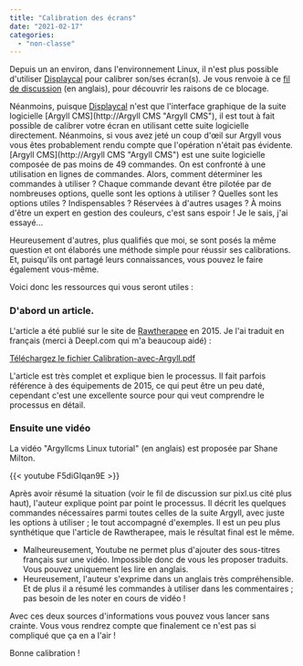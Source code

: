 ```yaml
---
title: "Calibration des écrans"
date: "2021-02-17"
categories: 
  - "non-classe"
---
```


Depuis un an environ, dans l'environnement Linux, il n'est plus possible d'utiliser [Displaycal](https://displaycal.net/ "Diplaycal") pour calibrer son/ses écran(s). Je vous renvoie à ce [fil de discussion](https://discuss.pixls.us/t/rip-displaycal/21775 "RIP Displaycal ?") (en anglais), pour découvrir les raisons de ce blocage.

Néanmoins, puisque [Displaycal](https://displaycal.net/ "Displaycal") n'est que l'interface graphique de la suite logicielle [Argyll CMS](http://Argyll CMS "Argyll CMS"), il est tout à fait possible de calibrer votre écran en utilisant cette suite logicielle directement. Néanmoins, si vous avez jeté un coup d'œil sur Argyll vous vous êtes probablement rendu compte que l'opération n'était pas évidente. [Argyll CMS](http://Argyll CMS "Argyll CMS") est une suite logicielle composée de pas moins de 49 commandes. On est confronté à une utilisation en lignes de commandes. Alors, comment déterminer les commandes à utiliser ? Chaque commande devant être pilotée par de nombreuses options, quelle sont les options à utiliser ? Quelles sont les options utiles ? Indispensables ? Réservées à d'autres usages ? À moins d'être un expert en gestion des couleurs, c'est sans espoir ! Je le sais, j'ai essayé...

Heureusement d'autres, plus qualifiés que moi, se sont posés la même question et ont élaborés une méthode simple pour réussir ses calibrations. Et, puisqu'ils ont partagé leurs connaissances, vous pouvez le faire également vous-même.

Voici donc les ressources qui vous seront utiles :

### D'abord un article.

L'article a été publié sur le site de [Rawtherapee](http://rawtherapee.com/mirror/dcamprof/argyll-display.html "Article Rawtherapee") en 2015. Je l'ai traduit en français (merci à Deepl.com qui m'a beaucoup aidé) :

[Téléchargez le fichier Calibration-avec-Argyll.pdf](/download/Calibration-avec-Argyll.pdf)

L'article est très complet et explique bien le processus. Il fait parfois référence à des équipements de 2015, ce qui peut être un peu daté, cependant c'est une excellente source pour qui veut comprendre le processus en détail.

### Ensuite une vidéo

La vidéo "Argyllcms Linux tutorial" (en anglais) est proposée par Shane Milton.

{{< youtube F5diGIqan9E >}}

Après avoir résumé la situation (voir le fil de discussion sur pixl.us cité plus haut), l'auteur explique point par point le processus. Il décrit les quelques commandes nécessaires parmi toutes celles de la suite Argyll, avec juste les options à utiliser ; le tout accompagné d'exemples. Il est un peu plus synthétique que l'article de Rawtherapee, mais le résultat final est le même.

- Malheureusement, Youtube ne permet plus d'ajouter des sous-titres français sur une vidéo. Impossible donc de vous les proposer traduits. Vous pouvez uniquement les lire en anglais.
- Heureusement, l'auteur s'exprime dans un anglais très compréhensible. Et de plus il a résumé les commandes à utiliser dans les commentaires ; pas besoin de les noter en cours de vidéo !

Avec ces deux sources d'informations vous pouvez vous lancer sans crainte. Vous vous rendrez compte que finalement ce n'est pas si compliqué que ça en a l'air !

Bonne calibration !
